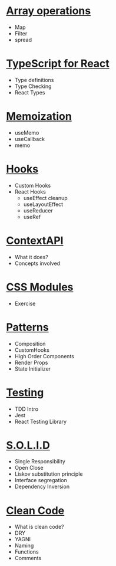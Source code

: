 # [Array operations](./topics/arrays/readme.md)
- Map
- Filter
- spread


# [TypeScript for React](./topics/typescript/readme.md)
 - Type definitions
 - Type Checking
 - React Types


# [Memoization](./topics/memoization/readme.md)
- useMemo
- useCallback
- memo

# [Hooks](./topics/hooks/readme.md)
- Custom Hooks
- React Hooks
     - useEffect cleanup
     - useLayoutEffect
     - useReducer
     - useRef

# [ContextAPI](./topics/context/readme.md)
 - What it does?
 - Concepts involved


# [CSS Modules](./topics/context/readme.md)
- Exercise

# [Patterns](./topics/patterns/readme.md)
- Composition
- CustomHooks
- High Order Components
- Render Props
- State Initializer

# [Testing](./topics/testing/readme.md)
- TDD Intro
- Jest
- React Testing Library

# [S.O.L.I.D](./topics/SOLID/readme.md)
- Single Responsibility
- Open Close
- Liskov substitution principle
- Interface segregation
- Dependency Inversion

# [Clean Code](./topics/cleancode/readme.md)
- What is clean code?
- DRY
- YAGNI
- Naming
- Functions
- Comments

